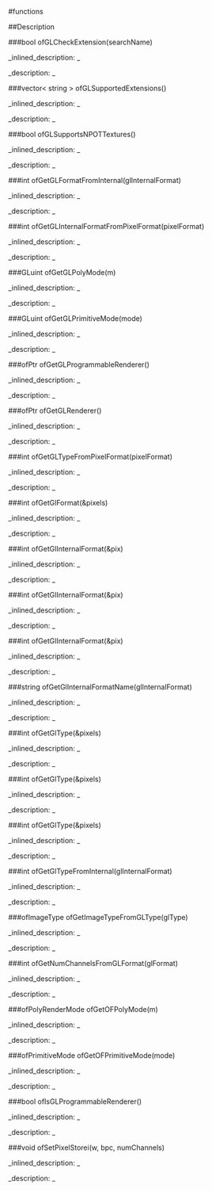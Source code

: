 #functions


<!--
_visible: True_
_advanced: False_
-->

##Description






<!----------------------------------------------------------------------------->

###bool ofGLCheckExtension(searchName)

<!--
_syntax: ofGLCheckExtension(searchName)_
_name: ofGLCheckExtension_
_returns: bool_
_returns_description: _
_parameters: string searchName_
_version_started: _
_version_deprecated: _
_summary: _
_constant: False_
_static: False_
_visible: True_
_advanced: False_
-->

_inlined_description: _







_description: _








<!----------------------------------------------------------------------------->

###vector< string > ofGLSupportedExtensions()

<!--
_syntax: ofGLSupportedExtensions()_
_name: ofGLSupportedExtensions_
_returns: vector< string >_
_returns_description: _
_parameters: _
_version_started: _
_version_deprecated: _
_summary: _
_constant: False_
_static: False_
_visible: True_
_advanced: False_
-->

_inlined_description: _







_description: _








<!----------------------------------------------------------------------------->

###bool ofGLSupportsNPOTTextures()

<!--
_syntax: ofGLSupportsNPOTTextures()_
_name: ofGLSupportsNPOTTextures_
_returns: bool_
_returns_description: _
_parameters: _
_version_started: _
_version_deprecated: _
_summary: _
_constant: False_
_static: False_
_visible: True_
_advanced: False_
-->

_inlined_description: _







_description: _








<!----------------------------------------------------------------------------->

###int ofGetGLFormatFromInternal(glInternalFormat)

<!--
_syntax: ofGetGLFormatFromInternal(glInternalFormat)_
_name: ofGetGLFormatFromInternal_
_returns: int_
_returns_description: _
_parameters: int glInternalFormat_
_version_started: _
_version_deprecated: _
_summary: _
_constant: False_
_static: False_
_visible: True_
_advanced: False_
-->

_inlined_description: _







_description: _








<!----------------------------------------------------------------------------->

###int ofGetGLInternalFormatFromPixelFormat(pixelFormat)

<!--
_syntax: ofGetGLInternalFormatFromPixelFormat(pixelFormat)_
_name: ofGetGLInternalFormatFromPixelFormat_
_returns: int_
_returns_description: _
_parameters: ofPixelFormat pixelFormat_
_version_started: _
_version_deprecated: _
_summary: _
_constant: False_
_static: False_
_visible: True_
_advanced: False_
-->

_inlined_description: _







_description: _








<!----------------------------------------------------------------------------->

###GLuint ofGetGLPolyMode(m)

<!--
_syntax: ofGetGLPolyMode(m)_
_name: ofGetGLPolyMode_
_returns: GLuint_
_returns_description: _
_parameters: ofPolyRenderMode m_
_version_started: _
_version_deprecated: _
_summary: _
_constant: False_
_static: False_
_visible: True_
_advanced: False_
-->

_inlined_description: _







_description: _








<!----------------------------------------------------------------------------->

###GLuint ofGetGLPrimitiveMode(mode)

<!--
_syntax: ofGetGLPrimitiveMode(mode)_
_name: ofGetGLPrimitiveMode_
_returns: GLuint_
_returns_description: _
_parameters: ofPrimitiveMode mode_
_version_started: _
_version_deprecated: _
_summary: _
_constant: False_
_static: False_
_visible: True_
_advanced: False_
-->

_inlined_description: _







_description: _








<!----------------------------------------------------------------------------->

###ofPtr ofGetGLProgrammableRenderer()

<!--
_syntax: ofGetGLProgrammableRenderer()_
_name: ofGetGLProgrammableRenderer_
_returns: ofPtr_
_returns_description: _
_parameters: _
_version_started: _
_version_deprecated: _
_summary: _
_constant: False_
_static: False_
_visible: True_
_advanced: False_
-->

_inlined_description: _







_description: _








<!----------------------------------------------------------------------------->

###ofPtr ofGetGLRenderer()

<!--
_syntax: ofGetGLRenderer()_
_name: ofGetGLRenderer_
_returns: ofPtr_
_returns_description: _
_parameters: _
_version_started: _
_version_deprecated: _
_summary: _
_constant: False_
_static: False_
_visible: True_
_advanced: False_
-->

_inlined_description: _







_description: _








<!----------------------------------------------------------------------------->

###int ofGetGLTypeFromPixelFormat(pixelFormat)

<!--
_syntax: ofGetGLTypeFromPixelFormat(pixelFormat)_
_name: ofGetGLTypeFromPixelFormat_
_returns: int_
_returns_description: _
_parameters: ofPixelFormat pixelFormat_
_version_started: _
_version_deprecated: _
_summary: _
_constant: False_
_static: False_
_visible: True_
_advanced: False_
-->

_inlined_description: _







_description: _








<!----------------------------------------------------------------------------->

###int ofGetGlFormat(&pixels)

<!--
_syntax: ofGetGlFormat(&pixels)_
_name: ofGetGlFormat_
_returns: int_
_returns_description: _
_parameters: const ofPixels_< T > &pixels_
_version_started: _
_version_deprecated: _
_summary: _
_constant: False_
_static: False_
_visible: True_
_advanced: False_
-->

_inlined_description: _







_description: _








<!----------------------------------------------------------------------------->

###int ofGetGlInternalFormat(&pix)

<!--
_syntax: ofGetGlInternalFormat(&pix)_
_name: ofGetGlInternalFormat_
_returns: int_
_returns_description: _
_parameters: const ofPixels &pix_
_version_started: _
_version_deprecated: _
_summary: _
_constant: False_
_static: False_
_visible: True_
_advanced: False_
-->

_inlined_description: _







_description: _








<!----------------------------------------------------------------------------->

###int ofGetGlInternalFormat(&pix)

<!--
_syntax: ofGetGlInternalFormat(&pix)_
_name: ofGetGlInternalFormat_
_returns: int_
_returns_description: _
_parameters: const ofShortPixels &pix_
_version_started: _
_version_deprecated: _
_summary: _
_constant: False_
_static: False_
_visible: True_
_advanced: False_
-->

_inlined_description: _







_description: _








<!----------------------------------------------------------------------------->

###int ofGetGlInternalFormat(&pix)

<!--
_syntax: ofGetGlInternalFormat(&pix)_
_name: ofGetGlInternalFormat_
_returns: int_
_returns_description: _
_parameters: const ofFloatPixels &pix_
_version_started: _
_version_deprecated: _
_summary: _
_constant: False_
_static: False_
_visible: True_
_advanced: False_
-->

_inlined_description: _







_description: _








<!----------------------------------------------------------------------------->

###string ofGetGlInternalFormatName(glInternalFormat)

<!--
_syntax: ofGetGlInternalFormatName(glInternalFormat)_
_name: ofGetGlInternalFormatName_
_returns: string_
_returns_description: _
_parameters: int glInternalFormat_
_version_started: _
_version_deprecated: _
_summary: _
_constant: False_
_static: False_
_visible: True_
_advanced: False_
-->

_inlined_description: _







_description: _








<!----------------------------------------------------------------------------->

###int ofGetGlType(&pixels)

<!--
_syntax: ofGetGlType(&pixels)_
_name: ofGetGlType_
_returns: int_
_returns_description: _
_parameters: const ofPixels &pixels_
_version_started: _
_version_deprecated: _
_summary: _
_constant: False_
_static: False_
_visible: True_
_advanced: False_
-->

_inlined_description: _







_description: _








<!----------------------------------------------------------------------------->

###int ofGetGlType(&pixels)

<!--
_syntax: ofGetGlType(&pixels)_
_name: ofGetGlType_
_returns: int_
_returns_description: _
_parameters: const ofShortPixels &pixels_
_version_started: _
_version_deprecated: _
_summary: _
_constant: False_
_static: False_
_visible: True_
_advanced: False_
-->

_inlined_description: _







_description: _








<!----------------------------------------------------------------------------->

###int ofGetGlType(&pixels)

<!--
_syntax: ofGetGlType(&pixels)_
_name: ofGetGlType_
_returns: int_
_returns_description: _
_parameters: const ofFloatPixels &pixels_
_version_started: _
_version_deprecated: _
_summary: _
_constant: False_
_static: False_
_visible: True_
_advanced: False_
-->

_inlined_description: _







_description: _








<!----------------------------------------------------------------------------->

###int ofGetGlTypeFromInternal(glInternalFormat)

<!--
_syntax: ofGetGlTypeFromInternal(glInternalFormat)_
_name: ofGetGlTypeFromInternal_
_returns: int_
_returns_description: _
_parameters: int glInternalFormat_
_version_started: _
_version_deprecated: _
_summary: _
_constant: False_
_static: False_
_visible: True_
_advanced: False_
-->

_inlined_description: _







_description: _








<!----------------------------------------------------------------------------->

###ofImageType ofGetImageTypeFromGLType(glType)

<!--
_syntax: ofGetImageTypeFromGLType(glType)_
_name: ofGetImageTypeFromGLType_
_returns: ofImageType_
_returns_description: _
_parameters: int glType_
_version_started: _
_version_deprecated: _
_summary: _
_constant: False_
_static: False_
_visible: True_
_advanced: False_
-->

_inlined_description: _







_description: _








<!----------------------------------------------------------------------------->

###int ofGetNumChannelsFromGLFormat(glFormat)

<!--
_syntax: ofGetNumChannelsFromGLFormat(glFormat)_
_name: ofGetNumChannelsFromGLFormat_
_returns: int_
_returns_description: _
_parameters: int glFormat_
_version_started: _
_version_deprecated: _
_summary: _
_constant: False_
_static: False_
_visible: True_
_advanced: False_
-->

_inlined_description: _







_description: _








<!----------------------------------------------------------------------------->

###ofPolyRenderMode ofGetOFPolyMode(m)

<!--
_syntax: ofGetOFPolyMode(m)_
_name: ofGetOFPolyMode_
_returns: ofPolyRenderMode_
_returns_description: _
_parameters: GLuint m_
_version_started: _
_version_deprecated: _
_summary: _
_constant: False_
_static: False_
_visible: True_
_advanced: False_
-->

_inlined_description: _







_description: _








<!----------------------------------------------------------------------------->

###ofPrimitiveMode ofGetOFPrimitiveMode(mode)

<!--
_syntax: ofGetOFPrimitiveMode(mode)_
_name: ofGetOFPrimitiveMode_
_returns: ofPrimitiveMode_
_returns_description: _
_parameters: GLuint mode_
_version_started: _
_version_deprecated: _
_summary: _
_constant: False_
_static: False_
_visible: True_
_advanced: False_
-->

_inlined_description: _







_description: _








<!----------------------------------------------------------------------------->

###bool ofIsGLProgrammableRenderer()

<!--
_syntax: ofIsGLProgrammableRenderer()_
_name: ofIsGLProgrammableRenderer_
_returns: bool_
_returns_description: _
_parameters: _
_version_started: _
_version_deprecated: _
_summary: _
_constant: False_
_static: False_
_visible: True_
_advanced: False_
-->

_inlined_description: _







_description: _








<!----------------------------------------------------------------------------->

###void ofSetPixelStorei(w, bpc, numChannels)

<!--
_syntax: ofSetPixelStorei(w, bpc, numChannels)_
_name: ofSetPixelStorei_
_returns: void_
_returns_description: _
_parameters: int w, int bpc, int numChannels_
_version_started: _
_version_deprecated: _
_summary: _
_constant: False_
_static: False_
_visible: True_
_advanced: False_
-->

_inlined_description: _







_description: _








<!----------------------------------------------------------------------------->

